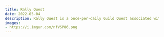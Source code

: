 ```yaml
---
title: Rally Quest
date: 2022-05-04
description: Rally Quest is a once-per-daily Guild Quest associated with Rally boss monsters that spawn throughout Arborea. Players can group up together in a Party or a Raid to defeat Rally monsters to receive rewards based on group-based contribution. 
images:
- https://i.imgur.com/nfVSP86.png         
---
```

